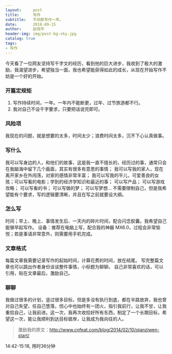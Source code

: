 ```yaml
---
layout:     post
title:      写作
subtitle:   不间断写作一年。
date:       2018-09-15
author:     赵旭平
header-img: img/post-bg-sky.jpg
catalog: true
tags:
- 写作
---
```


今天看了一位网友坚持写千字文的经历，看到他的巨大进步，我收到了极大的激励，我渴望进步，希望独当一面，我也希望能获得如此的成长，从现在开始写作不妨是一个好的开始。

### 开篇定规矩
1. 写作持续时间，一年。一年内不能断更，过年、过节旅游都不行。
2. 我对自己不设千字要求，只要把话说完即可。

### 风险项
我现在的问题，就是想要的太多，时间太少；浪费时间太多，沉不下心认真做事。

### 写什么
我可以写身边的人，和他们的故事，这是我一直不擅长的，经历过的事，通常只会在我脑海中留下几个画面，其实有很多有意思的事情；
我可以写我的家人，现在离开家乡在外闯荡，对家的感情非常丰富；
我可以写我的平儿，可爱善良的女孩；可以写看的电影；学到的经济学知识和最近的事；
可以写产品；
可以写游戏攻略；
可以写看的书；
可以写做的梦；
可以写梦想...
不需要限制自己，但是我希望能有个要求，写的逻辑要清晰，并且在写之前就要设大纲。

### 怎么写
时间；早上、晚上、事情发生后、一天内的碎片时间，配合闪念胶囊。我希望自己能够早起写作。
设备：推荐在电脑上写，配合我的神器 MX6.0，过程会非常愉悦；若是事请非常意外，则需要用手机完成。

### 文章格式
每篇文章我需要记录写作的起始时间，计算花费的时间，放在结尾。
写完整篇文章也可以跳出作者身份谈谈整件事情，小标题为聊聊。
自己非常喜欢的话，可以引用，贴在文章最后，激励自己。

### 聊聊
我做过很多的计划，竖过很多目标，但是多没有执行到底，都在半路放弃，我也曾对自己失望，任自己堕落，但心中也始终有一团火，指引我前行，让我不甘，让我重拾自己，让我前进。这一次，我再次收拾好所有东西，制定了一个长期目标，希望这一次，能让我顺利到达目标彼岸，让我成为我向往的人。

> 激励我的原文：http://www.cnfeat.com/blog/2014/02/10/qianziwen-start/

14:42-15:18, 用时36分钟
